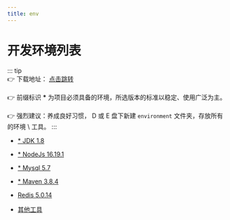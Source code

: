 ```yaml
---
title: env
---
```


# 开发环境列表

::: tip  
:point_right: 下载地址： <a href="http://hupei.fun:15000/sharing/0Wapq5H6g" >点击跳转</a><br/><br/>
:point_right: 前缀标识 <b>\*</b> 为项目必须具备的环境，所选版本的标准以稳定、使用广泛为主。<br/><br/>
:point_right: 强烈建议：养成良好习惯， D 或 E 盘下新建 `environment` 文件夹，存放所有的环境 \ 工具。
:::

- <a href="/env/jdk">\* JDK 1.8</a>

- <a href="/env/nodejs">\* NodeJs 16.19.1</a>

- <a href="/env/mysql">\* Mysql 5.7</a>

- <a href="/env/maven">\* Maven 3.8.4</a>

- <a href="/env/redis">Redis 5.0.14</a>

- <a href="/env/other">其他工具</a>

